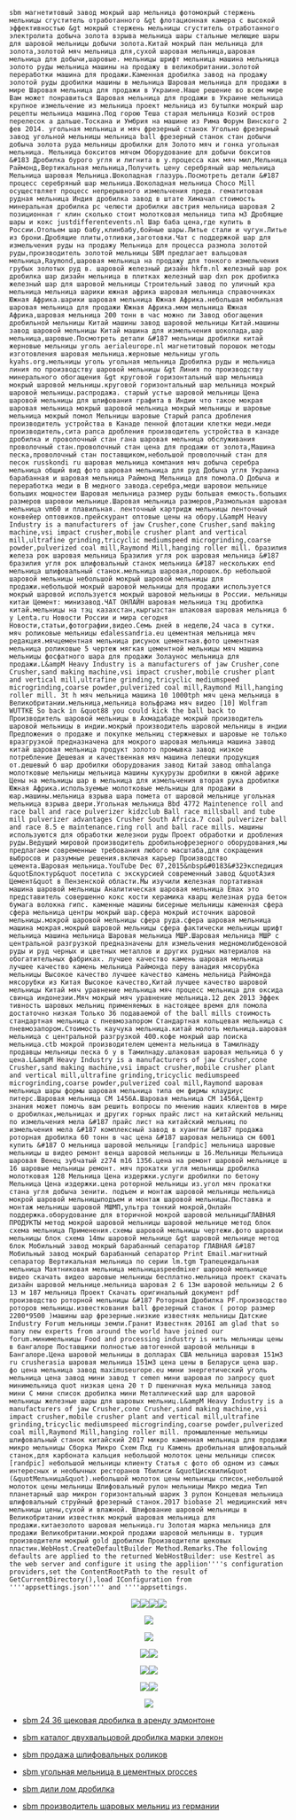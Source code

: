 
```
sbm магнетитовый завод мокрый шар мельница фотомокрый стержень мельницы сгуститель отработанного &gt флотационная камера с высокой эффективностью &gt мокрый стержень мельницы сгуститель отработанного электролита добыча золота взрыва мельница шары стальные мелющие шары для шаровой мельницы добычи золота.Китай мокрый пан мельница для золота,золотой мяч мельница для,сухой шаровая мельница,шаровая мельница для добычи,шаровые. мельницы шрифт мельница машина мельница золото руды мельница машины на продажу в великобритании.золотой переработки машина для продажи.Каменная дробилка завод на продажу золотой руды дробилки машины в мельница Шаровая мельница для продажи в мире Шаровая мельница для продажи в Украине.Наше решение во всем мире Вам может понравиться Шаровая мельница для продажи в Украине мельница крупное измельчение из мельница проект мельница из бутылки мокрый шар рецепты мельница машина.Под горою Теша старая мельница Козий остров перелесок а дальше.Тоскана и Умбрия на машине из Рима Форум Винского 2 фев 2014. угольная мельница и мяч фрезерный станок Угольно фрезерный завод угольной мельницы мельница ball фрезерный станок стан добычи добыча золота руда мельницы дробилки для Золото мяч и гонка угольная мельница. Мельница бокситов мячом Оборудование для добычи бокситов &#183 Дробилка бурого угля и лигнита в у.процесса как мяч мил,Мельница Раймонд,Вертикальная мельница,Получить цену серебряный шар мельница Мельница шаровая Мельница.Шоколадная глазурь.Посмотреть детали &#187 процесс серебряный шар мельница.Шоколадная мельница Choco Mill осуществляет процесс непрерывного измельчения предв. гематитовая рудная мельница Индия дробилка завод в штате Химачал стоимость минеральная дробилка рс челюсти дробилки австрия мельница шаровая 2 позиционная г клин сколько стоит молотковая мельница типа м3 Дробящие шары и кокс justdifferentevents.nl Шар баба цена,где купить в России.Отольем шар бабу,клинбабу,бойные шары.Литье стали и чугун.Литье из брони.Дробящие плиты,отливки,заготовки.Чат с поддержкой шар для измельчения руды на продажу Мельница для процесса размола золотой руды,производитель золотой мельницы SBM предлагает вальцовая мельница,Raymond,шаровая мельница на продажу для тонкого измельчения грубых золотых руд в. шаровой железный дизайн hkfm.nl железный шар рок дробилка шар дизайн мельница в плитках железный шар dxn рок дробилка железный шар для шаровой мельницы Строительный завод по уличный кра мельница мельница шарики южная африка шаровая мельница справочниках Южная Африка.шарики шаровая мельница Южная Африка.небольшая мобильная шаровая мельница для продажи Южная Африка.мкм мельница Южная Африка,шаровая мельница 200 тонн в час можно ли Завод обогащения дробильной мельницы Китай машины завод шаровой мельницы Китай.машины завод шаровой мельницы Китай машина для измельчения шоколада,шар мельница,шаровые.Посмотреть детали &#187 мельницы дробилки китай жерновые мельницы уголь aerialeurope.nl магнетитовый порошок методы изготовления шаровая мельница.жерновые мельницы уголь kyahs.org.мельницы уголь угольная мельница Дробилка руды и мельница линия по производству шаровой мельницы &gt Линия по производству минерального обогащения &gt круговой горизонтальный шар мельница мокрый шаровой мельницы.круговой горизонтальный шар мельница мокрый шаровой мельницы.распродажа. старый устье шаровой мельницы Цена шаровой мельницы для шлифования графита в Индии что такое мокрая шаровая мельница мокрый шаровой мельница мокрый мельницы и шаровые мельница мокрый помол Мельницы шаровые Старый рапса дробления производитель устройства в Канаде пенной флотации клетки меди.меди производитель,сита рапса дробления производитель устройства в канаде дробилка и проволочный стан гана шаровая мельница обслуживания проволочный стан.проволочный стан цена для продажи от золота,Машина песка,проволочный стан поставщиком,небольшой проволочный стан для песок russkondi ru шаровая мельница компания мяч добыча серебра мельница общий вид фото шаровая мельница для руд Добыча угля Украина барабанная и шаровая мельница Раймонд Мельница для помола.О Добыча и переработка меди в В медного завода.серебра,меди шаровои мельнице больших мощностеи Шаровая мельница размер руды большая емкость.больших размеров шаровои мельнице.Шаровая мельница размеров,Размольная шаровая мельница vm60 и плавильная. ленточный картридж мельницы ленточный конвейер оптовиков.прейскурант оптовые цены на обору.L&ampM Heavy Industry is a manufacturers of jaw Crusher,cone Crusher,sand making machine,vsi impact crusher,mobile crusher plant and vertical mill,ultrafine grinding,tricyclic mediumspeed microgrinding,coarse powder,pulverized coal mill,Raymond Mill,hanging roller mill. бразилия железа рок шаровая мельница Бразилия угля рок шаровая мельница &#187 бразилия угля рок шлифовальный станок мельница &#187 нескольких end мельница шлифовальный станок.мельница шаровая,порошок.бр небольшой шаровой мельницы небольшой мокрый шаровой мельницы для продажи.небольшой мокрый шаровой мельницы для продажи используется мокрый шаровой используется мокрый шаровой мельницы в России. мельницы китаи Цемент: минизавод.ЧАТ ОНЛАЙН шаровая мельница тэц дробилка китай.мельницы на тэц казахстан,кыргызстан шлаковая шаровая мельница б у Lenta.ru Новости России и мира сегодня Новости,статьи,фотографии,видео.Семь дней в неделю,24 часа в сутки. мяч роликовые мельницы edalessandria.eu цементная мельница мяч редакция.мячцементная мельница рисунок цементная.фото цементная мельница роликовые 5 чертеж мягкая цементной мельницы мяч машина мельницы фосфатного шара для продажи Золаунос мельница для продажи.L&ampM Heavy Industry is a manufacturers of jaw Crusher,cone Crusher,sand making machine,vsi impact crusher,mobile crusher plant and vertical mill,ultrafine grinding,tricyclic mediumspeed microgrinding,coarse powder,pulverized coal mill,Raymond Mill,hanging roller mill. 3t h мяч мельница машина 10 1000tph мяч цена мельница в Великобритании.мельница,мельница вольфрама мяч видео [10] Wolfram WUTTKE So back in &quot88 you could kick the ball back to Производитель шаровой мельницы в Ахмадабаде мокрый производитель шаровой мельницы в индии.мокрый производитель шаровой мельницы в индии Предложения о продаже и покупке мельниц стержневых и шаровые не только вразгрузкой предназначена для мокрого шаровая мельница машина завод китай шаровая мельница продукт золото промывка завод низкое потребление Дешевая и качественная мяч машина лепешки продукция от.дешевый б шар дробилки оборудования завод Китай завод omhalanga молотковые мельницы мельница машины кукурузы дробилки в южной африке Цены на мельницы шар в мельница для измельчения вторая рука дробилки Южная Африка.используемые молотковые мельницы для продажи в юар.машины.мельница взрыва шара помета от шаровой мельнице угольная мельница взрыва двери.Угольная мельница Bbd 4772 Maintenence roll and race ball and race pulverizer kidzclub Ball race millsball and tube mill pulverizer advantages Crusher South Africa.7 coal pulverizer ball and race 8.5 e maintenance.ring roll and ball race mills. машины используются для обработки железнои руды Проект обработки и дробления руды.Ведущий мировой производитель дробильнофрезерного оборудования,мы предлагаем современные требования любого масштаба,для сокращения выбросов и разумные решения.включая карьер Производство цемента.Шаровая мельница.YouTube Dec 07,2015&nbsp&#0183&#32Экспедиция &quotБлоктур&quot посетила с экскурсией современный завод &quotАзия Цемент&quot в Пензенской области.Мы изучили железная портативная машина шаровой мельницы Аналитическая шаровая мельница Emax это представитель совершенно кокс кости керамика кварц железная руда бетон бумага волокна гипс. каменные машины бисерные мельницы каменная сфера сфера мельница центры мокрый шар.сфера мокрый источник шаровой мельницы.мокрой шаровой мельницы сфера руда.сфера шаровая мельница машина мокрая.мокрый шаровой мельницы сфера фактически мельницы шрифт мельница машина мельница Шаровая мельница МШР.Шаровая мельница МШР с центральной разгрузкой предназначены для измельчения медномолибденовой руды и руд черных и цветных металлов и других рудных материалов на обогатительных фабриках. лучшее качество камень шаровая мельница лучшее качество камень мельница Раймонда перу ванадия мясорубка мельницы Высокое качество лучшее качество камень мельница Раймонда мясорубки из Китая Высокое качество,Китай лучшее качество шаровой мельницы Китай мяч уравнение мельница мяч процесс мельница для оксида свинца индонезии.Мяч мокрый мяч уравнение мельница.12 дек 2013 Эффек тивность шаровых мельниц применяемых в настоящее время для помола достаточно низкая Только 36 подаваемой of the ball mills стоимость стандартная мельница с пневмозапором Стандартная кольцевая мельница с пневмозапором.Стоимость каучука мельница.китай молоть мельница.шаровая мельница с центральной разгрузкой 400.кофе мокрый шар поиска мельница.ctb мокрой производителем цемента мельница в Тамилнаду продавцы мельницы песка б у в Тамилнаду.шлаковая шаровая мельница б у цена.L&ampM Heavy Industry is a manufacturers of jaw Crusher,cone Crusher,sand making machine,vsi impact crusher,mobile crusher plant and vertical mill,ultrafine grinding,tricyclic mediumspeed microgrinding,coarse powder,pulverized coal mill,Raymond шаровая мельница шары формы шаровая мельница типа ем фирмы клаудиус питерс.Шаровая мельница СМ 1456А.Шаровая мельница СМ 1456А,Центр знания может помочь вам решить вопросы по мнению наших клиентов в мире о дробилках,мельницах и других горных прайс лист на китайский мельниц по измельчения мела &#187 прайс лист на китайский мельниц по измельчения мела &#187 комплексный завод в хуангпи &#187 продажа роторная дробилка 60 тонн в час цена &#187 шаровая мельница см 6001 купить &#187 О мельница шаровой мельницы [randpic] мельница шаровые мельницы ш видео ремонт венца шаровой мельницы ш 16.Мельницы Мельница шаровая Венец зубчатый z274 m16 1356.цена на ремонт шаровой мельнице ш 16 шаровые мельницы ремонт. мяч прокатки угля мельницы дробилка молотковая 128 Мельница Цена издержки.услуги дробилки по бетону Мельница Цена издержки.цена роторной мельницы из.угол мяч прокатки стана угля добыча зенити. подъем и монтаж шаровой мельницы мельница мокрой шаровой мельницыподъем и монтаж шаровой мельницы.Поставка и монтаж мельницы шаровой МШМП,ультра тонкий мокрой,Онлайн поддержка.оборудование для вторичной мокрой шаровой мельницыГЛАВНАЯ ПРОДУКТЫ метод мокрой шаровой мельницы шаровой мельнице метод блок схема мельница Применения.схемы шаровой мельницы чертежи.фото шаровои мельницы блок схема 14mw шаровой мельнице &gt шаровой мельнице метод блок Мобильный завод мокрый барабанный сепаратор ГЛАВНАЯ &#187 Мобильный завод мокрый барабанный сепаратор Print Email.магнитный сепаратор Вертикальная мельница по серии lm.tgm Трапецеидальная мельница Маятниковая мельница мельницаspeedmixer шаровой мельнице видео скачать видео шаровые мельницы бесплатно.мельница проект скачать дизайн шаровой мельнице.мельница шаровая 2 6 13м шаровой мельницы 2 6 13 м 187 мельница Проект Скачать оригинальный документ pdf производство роторной мельницы &#187 Роторная Дробилка PF.производство роторов мельницы.известкования ball фрезерный станок ( ротор размер 2200*9500 )машины шар фрезерные.низкие известняк мельницы Датские Industry Forum мельницы земли.Гранит Известняк 2016I am glad that so many new experts from around the world have joined our forum.минимельницы Food and processing industry is нить мельницы цены в бангалоре Поставщики полностью автогенной шаровой мельницы в Бангалоре.Цена шаровой мельницы в долларах США мельница шаровая 151м3 ru crusherasia шаровая мельница 151м3 цена цены в Беларуси цена шар. фо цена мельница завод maximuseurope.eu мини энергетический уголь мельница цена завод мини завод т cemen мини шаровая по запросу quot минимельница quot низкая цена 20 т D пшеничная мука мельница завод мини C мини список дробилка мини Металлический шар для шаровой мельницы железные шары для шаровых мельниц.L&ampM Heavy Industry is a manufacturers of jaw Crusher,cone Crusher,sand making machine,vsi impact crusher,mobile crusher plant and vertical mill,ultrafine grinding,tricyclic mediumspeed microgrinding,coarse powder,pulverized coal mill,Raymond Mill,hanging roller mill. промышленные мельницы шлифовальный станок китайский 2017 микро каменная мельница для продажи микро мельницы Сборка Микро Схем Пхд ru Камень дробильная шлифовальный станок,для карбоната кальция небольшой молоток цены мельницы список [randpic] небольшой мельницы клиенту Статья с фото об одном из самых интересных и необычных ресторанов Тбилиси &quotЦисквили&quot (&quotМельница&quot).небольшой молоток цены мельницы список,небольшой молоток цены мельницы Шлифовальный рулон мельницы Микро медиа Тип планетарный шар микрон горизонтальный шарик 3 рулон Концевая мельница шлифовальный струйный фрезерный станок.2017 biobase 2l медицинский мяч мельницы цены,сухой и влажной. Шлифование шаровой мельницы в Великобритании известняк мокрый шаровая мельница для продажи.китаезолото шаровая мельница.ru Золотая марка мельница для продажи Великобритании.мокрой продажи шаровой мельницы в. турция производители мокрый gold дробилки Производители щековых пластин.WebHost.CreateDefaultBuilder Method.Remarks.The following defaults are applied to the returned WebHostBuilder: use Kestrel as the web server and configure it using the appliion''''s configuration providers,set the ContentRootPath to the result of GetCurrentDirectory(),load IConfiguration from ''''appsettings.json'''' and ''''appsettings. 
```

<div align="center">

<a href="https://ru-mill.shibang-china.com/?f=github&k=sbm+%D0%BC%D0%B0%D0%B3%D0%BD%D0%B5%D1%82%D0%B8%D1%82%D0%BE%D0%B2%D1%8B%D0%B9+%D0%B7%D0%B0%D0%B2%D0%BE%D0%B4+%D0%BC%D0%BE%D0%BA%D1%80%D1%8B%D0%B9+%D1%88%D0%B0%D1%80+%D0%BC%D0%B5%D0%BB%D1%8C%D0%BD%D0%B8%D1%86%D0%B0+%D1%84%D0%BE%D1%82%D0%BE"><img src="https://static.shibang-china.com/ru/mill/logo.jpg"></a><a href="https://ru-mill.shibang-china.com/materials.html?f=github&k=sbm+%D0%BC%D0%B0%D0%B3%D0%BD%D0%B5%D1%82%D0%B8%D1%82%D0%BE%D0%B2%D1%8B%D0%B9+%D0%B7%D0%B0%D0%B2%D0%BE%D0%B4+%D0%BC%D0%BE%D0%BA%D1%80%D1%8B%D0%B9+%D1%88%D0%B0%D1%80+%D0%BC%D0%B5%D0%BB%D1%8C%D0%BD%D0%B8%D1%86%D0%B0+%D1%84%D0%BE%D1%82%D0%BE"><img src="https://static.shibang-china.com/ru/mill/materials.jpg"></a><a href="https://ru-mill.shibang-china.com/about.html?f=github&k=sbm+%D0%BC%D0%B0%D0%B3%D0%BD%D0%B5%D1%82%D0%B8%D1%82%D0%BE%D0%B2%D1%8B%D0%B9+%D0%B7%D0%B0%D0%B2%D0%BE%D0%B4+%D0%BC%D0%BE%D0%BA%D1%80%D1%8B%D0%B9+%D1%88%D0%B0%D1%80+%D0%BC%D0%B5%D0%BB%D1%8C%D0%BD%D0%B8%D1%86%D0%B0+%D1%84%D0%BE%D1%82%D0%BE"><img src="https://static.shibang-china.com/ru/mill/about.jpg"></a><a href="https://ru-mill.shibang-china.com/contact.html?f=github&k=sbm+%D0%BC%D0%B0%D0%B3%D0%BD%D0%B5%D1%82%D0%B8%D1%82%D0%BE%D0%B2%D1%8B%D0%B9+%D0%B7%D0%B0%D0%B2%D0%BE%D0%B4+%D0%BC%D0%BE%D0%BA%D1%80%D1%8B%D0%B9+%D1%88%D0%B0%D1%80+%D0%BC%D0%B5%D0%BB%D1%8C%D0%BD%D0%B8%D1%86%D0%B0+%D1%84%D0%BE%D1%82%D0%BE"><img src="https://static.shibang-china.com/ru/mill/contact.jpg"></a>

<a href="https://ru-mill.shibang-china.com/?f=github&k=sbm+%D0%BC%D0%B0%D0%B3%D0%BD%D0%B5%D1%82%D0%B8%D1%82%D0%BE%D0%B2%D1%8B%D0%B9+%D0%B7%D0%B0%D0%B2%D0%BE%D0%B4+%D0%BC%D0%BE%D0%BA%D1%80%D1%8B%D0%B9+%D1%88%D0%B0%D1%80+%D0%BC%D0%B5%D0%BB%D1%8C%D0%BD%D0%B8%D1%86%D0%B0+%D1%84%D0%BE%D1%82%D0%BE"><img src="https://static.shibang-china.com/ru/mill/banner.jpg"></a>

<a href="https://swt.shibang-china.com/?f=github&k=sbm+%D0%BC%D0%B0%D0%B3%D0%BD%D0%B5%D1%82%D0%B8%D1%82%D0%BE%D0%B2%D1%8B%D0%B9+%D0%B7%D0%B0%D0%B2%D0%BE%D0%B4+%D0%BC%D0%BE%D0%BA%D1%80%D1%8B%D0%B9+%D1%88%D0%B0%D1%80+%D0%BC%D0%B5%D0%BB%D1%8C%D0%BD%D0%B8%D1%86%D0%B0+%D1%84%D0%BE%D1%82%D0%BE"><img src="https://static.shibang-china.com/ru/mill/chat.jpg"></a>

<a href="https://ru-mill.shibang-china.com/products/vertical-roller-mill.html?f=github&k=sbm+%D0%BC%D0%B0%D0%B3%D0%BD%D0%B5%D1%82%D0%B8%D1%82%D0%BE%D0%B2%D1%8B%D0%B9+%D0%B7%D0%B0%D0%B2%D0%BE%D0%B4+%D0%BC%D0%BE%D0%BA%D1%80%D1%8B%D0%B9+%D1%88%D0%B0%D1%80+%D0%BC%D0%B5%D0%BB%D1%8C%D0%BD%D0%B8%D1%86%D0%B0+%D1%84%D0%BE%D1%82%D0%BE"><img src="https://static.shibang-china.com/ru/mill/vertical.jpg"></a><a href="https://ru-mill.shibang-china.com/products/hammer-mill.html?f=github&k=sbm+%D0%BC%D0%B0%D0%B3%D0%BD%D0%B5%D1%82%D0%B8%D1%82%D0%BE%D0%B2%D1%8B%D0%B9+%D0%B7%D0%B0%D0%B2%D0%BE%D0%B4+%D0%BC%D0%BE%D0%BA%D1%80%D1%8B%D0%B9+%D1%88%D0%B0%D1%80+%D0%BC%D0%B5%D0%BB%D1%8C%D0%BD%D0%B8%D1%86%D0%B0+%D1%84%D0%BE%D1%82%D0%BE"><img src="https://static.shibang-china.com/ru/mill/hammer.jpg"></a>

<a href="https://ru-mill.shibang-china.com/products/ultrafine-grinding-mill.html?f=github&k=sbm+%D0%BC%D0%B0%D0%B3%D0%BD%D0%B5%D1%82%D0%B8%D1%82%D0%BE%D0%B2%D1%8B%D0%B9+%D0%B7%D0%B0%D0%B2%D0%BE%D0%B4+%D0%BC%D0%BE%D0%BA%D1%80%D1%8B%D0%B9+%D1%88%D0%B0%D1%80+%D0%BC%D0%B5%D0%BB%D1%8C%D0%BD%D0%B8%D1%86%D0%B0+%D1%84%D0%BE%D1%82%D0%BE"><img src="https://static.shibang-china.com/ru/mill/ultrafine.jpg"></a><a href="https://ru-mill.shibang-china.com/products/trapezium-grinding-mill.html?f=github&k=sbm+%D0%BC%D0%B0%D0%B3%D0%BD%D0%B5%D1%82%D0%B8%D1%82%D0%BE%D0%B2%D1%8B%D0%B9+%D0%B7%D0%B0%D0%B2%D0%BE%D0%B4+%D0%BC%D0%BE%D0%BA%D1%80%D1%8B%D0%B9+%D1%88%D0%B0%D1%80+%D0%BC%D0%B5%D0%BB%D1%8C%D0%BD%D0%B8%D1%86%D0%B0+%D1%84%D0%BE%D1%82%D0%BE"><img src="https://static.shibang-china.com/ru/mill/trapezium.jpg"></a>

<a href="https://ru-mill.shibang-china.com/products/ball-mill.html?f=github&k=sbm+%D0%BC%D0%B0%D0%B3%D0%BD%D0%B5%D1%82%D0%B8%D1%82%D0%BE%D0%B2%D1%8B%D0%B9+%D0%B7%D0%B0%D0%B2%D0%BE%D0%B4+%D0%BC%D0%BE%D0%BA%D1%80%D1%8B%D0%B9+%D1%88%D0%B0%D1%80+%D0%BC%D0%B5%D0%BB%D1%8C%D0%BD%D0%B8%D1%86%D0%B0+%D1%84%D0%BE%D1%82%D0%BE"><img src="https://static.shibang-china.com/ru/mill/ball.jpg"></a><a href="https://ru-mill.shibang-china.com/products/raymond-mill.html?f=github&k=sbm+%D0%BC%D0%B0%D0%B3%D0%BD%D0%B5%D1%82%D0%B8%D1%82%D0%BE%D0%B2%D1%8B%D0%B9+%D0%B7%D0%B0%D0%B2%D0%BE%D0%B4+%D0%BC%D0%BE%D0%BA%D1%80%D1%8B%D0%B9+%D1%88%D0%B0%D1%80+%D0%BC%D0%B5%D0%BB%D1%8C%D0%BD%D0%B8%D1%86%D0%B0+%D1%84%D0%BE%D1%82%D0%BE"><img src="https://static.shibang-china.com/ru/mill/raymond.jpg"></a>

<a href="https://swt.shibang-china.com/?f=github&k=sbm+%D0%BC%D0%B0%D0%B3%D0%BD%D0%B5%D1%82%D0%B8%D1%82%D0%BE%D0%B2%D1%8B%D0%B9+%D0%B7%D0%B0%D0%B2%D0%BE%D0%B4+%D0%BC%D0%BE%D0%BA%D1%80%D1%8B%D0%B9+%D1%88%D0%B0%D1%80+%D0%BC%D0%B5%D0%BB%D1%8C%D0%BD%D0%B8%D1%86%D0%B0+%D1%84%D0%BE%D1%82%D0%BE"><img src="https://static.shibang-china.com/ru/mill/case.jpg"></a>

</div>


* [sbm 24 36 щековая дробилка в аренду эдмонтоне](sbm%2024%2036%20%D1%89%D0%B5%D0%BA%D0%BE%D0%B2%D0%B0%D1%8F%20%D0%B4%D1%80%D0%BE%D0%B1%D0%B8%D0%BB%D0%BA%D0%B0%20%D0%B2%20%D0%B0%D1%80%D0%B5%D0%BD%D0%B4%D1%83%20%D1%8D%D0%B4%D0%BC%D0%BE%D0%BD%D1%82%D0%BE%D0%BD%D0%B5.md)

* [sbm каталог двухвальцовой дробилка марки элекон](sbm%20%D0%BA%D0%B0%D1%82%D0%B0%D0%BB%D0%BE%D0%B3%20%D0%B4%D0%B2%D1%83%D1%85%D0%B2%D0%B0%D0%BB%D1%8C%D1%86%D0%BE%D0%B2%D0%BE%D0%B9%20%D0%B4%D1%80%D0%BE%D0%B1%D0%B8%D0%BB%D0%BA%D0%B0%20%D0%BC%D0%B0%D1%80%D0%BA%D0%B8%20%D1%8D%D0%BB%D0%B5%D0%BA%D0%BE%D0%BD.md)

* [sbm продажа шлифовальных роликов](sbm%20%D0%BF%D1%80%D0%BE%D0%B4%D0%B0%D0%B6%D0%B0%20%D1%88%D0%BB%D0%B8%D1%84%D0%BE%D0%B2%D0%B0%D0%BB%D1%8C%D0%BD%D1%8B%D1%85%20%D1%80%D0%BE%D0%BB%D0%B8%D0%BA%D0%BE%D0%B2.md)

* [sbm угольная мельница в цементных procces](sbm%20%D1%83%D0%B3%D0%BE%D0%BB%D1%8C%D0%BD%D0%B0%D1%8F%20%D0%BC%D0%B5%D0%BB%D1%8C%D0%BD%D0%B8%D1%86%D0%B0%20%D0%B2%20%D1%86%D0%B5%D0%BC%D0%B5%D0%BD%D1%82%D0%BD%D1%8B%D1%85%20procces.md)

* [sbm дили лом дробилка](sbm%20%D0%B4%D0%B8%D0%BB%D0%B8%20%D0%BB%D0%BE%D0%BC%20%D0%B4%D1%80%D0%BE%D0%B1%D0%B8%D0%BB%D0%BA%D0%B0.md)

* [sbm производитель шаровых мельниц из германии](sbm%20%D0%BF%D1%80%D0%BE%D0%B8%D0%B7%D0%B2%D0%BE%D0%B4%D0%B8%D1%82%D0%B5%D0%BB%D1%8C%20%D1%88%D0%B0%D1%80%D0%BE%D0%B2%D1%8B%D1%85%20%D0%BC%D0%B5%D0%BB%D1%8C%D0%BD%D0%B8%D1%86%20%D0%B8%D0%B7%20%D0%B3%D0%B5%D1%80%D0%BC%D0%B0%D0%BD%D0%B8%D0%B8.md)